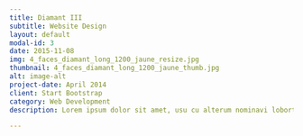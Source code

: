 ```yaml
---
title: Diamant III
subtitle: Website Design
layout: default
modal-id: 3
date: 2015-11-08
img: 4_faces_diamant_long_1200_jaune_resize.jpg
thumbnail: 4_faces_diamant_long_1200_jaune_thumb.jpg
alt: image-alt
project-date: April 2014
client: Start Bootstrap
category: Web Development
description: Lorem ipsum dolor sit amet, usu cu alterum nominavi lobortis. At duo novum diceret. Tantas apeirian vix et, usu sanctus postulant inciderint ut, populo diceret necessitatibus in vim. Cu eum dicam feugiat noluisse.

---
```

